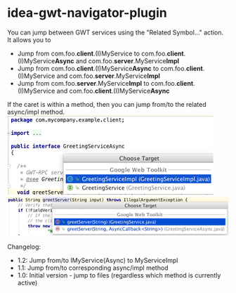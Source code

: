 # idea-gwt-navigator-plugin
    
You can jump between GWT services using the "Related Symbol..." action.
<br>
It allows you to
<ul>
<li>Jump from com.foo.<b>client</b>.(I)MyService             to com.foo.<b>client</b>.(I)MyService<b>Async</b> and com.foo.<b>server</b>.MyService<b>Impl</b></li>
<li>Jump from com.foo.<b>client</b>.(I)MyService<b>Async</b> to com.foo.<b>client</b>.(I)MyService and com.foo.<b>server</b>.MyService<b>Impl</b></li>
<li>Jump from com.foo.<b>server</b>.MyService<b>Impl</b>  to com.foo.<b>client</b>.(I)MyService and com.foo.<b>client</b>.(I)MyService<b>Async</b></li>
</ul>
If the caret is within a method, then you can jump from/to the related async/impl method.

<img src="https://raw.githubusercontent.com/markiewb/idea-gwt-navigator-plugin/master/doc/screenshot1.png"/>
<img src="https://raw.githubusercontent.com/markiewb/idea-gwt-navigator-plugin/master/doc/screenshot2.png"/>

Changelog:
<ul>
<li> 1.2: Jump from/to IMyService(Async) to MyServiceImpl</li>
<li> 1.1: Jump from/to corresponding async/impl method</li>
<li> 1.0: Initial version - jump to files (regardless which method is currently active)</li>
</ul>
